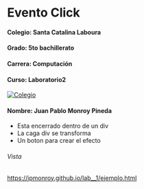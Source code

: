 # Evento Click 
#### Colegio: Santa Catalina Laboura
#### Grado: 5to bachillerato 
#### Carrera: Computación
#### Curso: Laboratorio2 
[![Colegio ](https://github.com/JPmonroy/lab__1 "Colegio ")](https://static.wixstatic.com/media/d1b317_30d85a06c73e4bc7bf0952829a1cddb1~mv1.png/v1/crop/x_0,y_4,w_775,h_349/fill/w_408,h_172,al_c,q_85,usm_0.66_1.00_0.01/d1b317_30d85a06c73e4bc7bf0952829a1cddb1~mv1.webp "Colegio ")
#### Nombre: Juan Pablo Monroy Pineda
- Esta encerrado dentro de un div 
- La caga div se transforma 
- Un boton para crear el efecto 
###### Vista 
https://jpmonroy.github.io/lab__1/ejemplo.html
